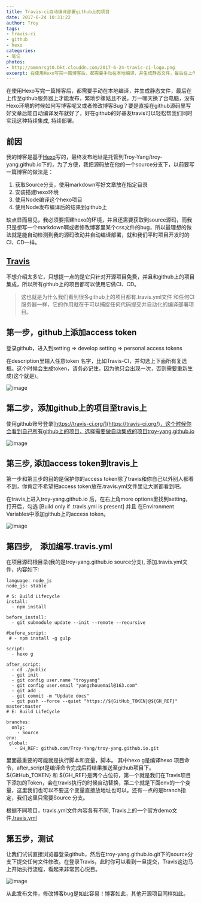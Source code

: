 ```yaml
---
title: Travis-ci自动编译部署github上的项目
date: 2017-6-24 10:31:22
author: Troy
tags:
- travis-ci
- github
- hexo
categories:
- 笔记
photos:
- http://ommnrsgt0.bkt.clouddn.com/2017-6-24-travis-ci-logo.png
excerpt: 在使用Hexo写完一篇博客后，都需要手动在本地编译，并生成静态文件，最后在上传至github服务器上才能发布，繁琐步骤姑且不说，万一哪天换了台电脑，没有Hexo环境的时候如何写博客呢？要是直接在github源码里写好文章后能自动编译发布就好了，好在github的好基友travis可以轻松帮我们同时实现这种CI,CD。
---
```

在使用Hexo写完一篇博客后，都需要手动在本地编译，并生成静态文件，最后在上传至github服务器上才能发布，繁琐步骤姑且不说，万一哪天换了台电脑，没有Hexo环境的时候如何写博客呢又或者修改博客Bug？要是直接在github源码里写好文章后能自动编译发布就好了，好在github的好基友travis可以轻松帮我们同时实现这种持续集成, 持续部署。
## 前因
我的博客是基于[Hexo](https://hexo.io/)写的，最终发布地址是托管到Troy-Yang/troy-yang.github.io下的，为了方便，我把源码放在他的一个source分支下，以前要写一篇博客的做法是：
1. 获取Source分支，使用markdown写好文章放在指定目录
2. 安装搭建hexo环境
3. 使用Node编译这个hexo项目
4. 使用Node发布编译后的结果到github上

缺点显而易见，我必须要搭建hexo的环境，并且还需要获取到source源码，而我只是想写一个markdown啊或者修改博客里某个css文件的bug，所以最理想的做法就是能自动检测到我的源码改动并自动编译部署，就和我们平时项目开发时的CI、CD一样。

## [Travis](https://travis-ci.org/)
不想介绍太多它，只想提一点的是它只针对开源项目免费，并且和github上的项目集成，所以所有github上的项目都可以使用它做CI、CD。
> 这也就是为什么我们看到很多github上的项目都有.travis.yml文件
和任何CI服务器一样，它的作用就在于可以捕捉任何代码提交并自动化的编译部署项目。

## 第一步，github上添加access token
登录github，进入到setting => develop setting => personal access tokens

在description里输入任意token 名字，比如Travis-CI，并勾选上下面所有复选框。这个时候会生成token，请务必记住，因为他只会出现一次，否则需要重新生成(这个就是)。

![image](http://ommnrsgt0.bkt.clouddn.com/2017-6-24-github-create-token.png)


## 第二步，添加github上的项目至travis上
使用github账号登录[https://travis-ci.org/](https://travis-ci.org/)，这个时候你会看到自己所有github上的项目，选择需要做自动集成的项目troy-yang.github.io

![image](http://ommnrsgt0.bkt.clouddn.com/2017-6-24-travis-ci-create.png)

## 第三步, 添加access token到travis上
第一步和第三步的目的是保护你的access token除了travis和你自己以外别人都看不到，你肯定不希望把access token放在.travis.yml文件里让大家都看到吧。

在travis上进入troy-yang.github.io 后，在右上角more options里找到setting，打开后，勾选 [Build only if .travis.yml is present] 并且 在Environment Variables中添加github上的access token。

![image](http://ommnrsgt0.bkt.clouddn.com/2017-6-24-travis-ci-setting.png)

## 第四步,　添加编写.travis.yml
在项目源码根目录(我的是troy-yang.github.io source分支), 添加.travis.yml文件，内容如下:
```
language: node_js
node_js: stable

# S: Build Lifecycle
install:
  - npm install

before_install:
  - git submodule update --init --remote --recursive
  
#before_script:
 # - npm install -g gulp

script:
  - hexo g

after_script:
  - cd ./public
  - git init
  - git config user.name "troyyang"
  - git config user.email "yangzhouemail@163.com"
  - git add .
  - git commit -m "Update docs"
  - git push --force --quiet "https://${GitHub_TOKEN}@${GH_REF}" master:master
# E: Build LifeCycle

branches:
  only:
    - Source
env:
 global:
   - GH_REF: github.com/Troy-Yang/troy-yang.github.io.git
```

里面最重要的可能就是执行脚本和变量，脚本。 其中hexo g是编译hexo 项目命令，after_script是编译命令完成后将结果推送至github项目下。${GitHub_TOKEN} 和 ${GH_REF}是两个占位符，第一个就是我们在Travis项目下添加的Token，会在travis执行的时候自动替换，第二个就是下面env的一个变量，这里我们也可以不要这个变量直接放地址也可以。还有一点的是branch指定，我们这里只需要Source 分支。

根据不同项目，travis.yml文件内容各有不同, Travis上的一个官方demo文件[.travis.yml]( https://github.com/travis-ci/cat-party/blob/master/.travis.yml)

## 第五步，测试
让我们试试直接浏览器登录github，然后在troy-yang.github.io.git下的source分支下提交任何文件修改。在登录Travis，此时你可以看到一旦提交，Travis这边马上开始执行流程，看起来非常赏心悦目。

![image](http://ommnrsgt0.bkt.clouddn.com/2017-6-24-travis-ci-build.png)

从此发布文件，修改博客bug是如此容易！博客如此，其他开源项目同样如此。
